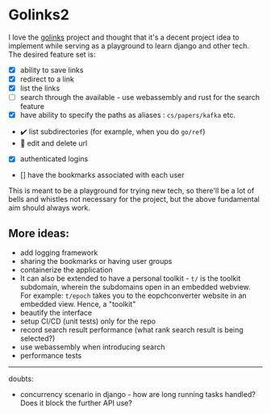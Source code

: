 # Golinks2

I love the [golinks](https://github.com/GoLinks/golinks) project and thought that it's a decent project idea to implement while serving as a playground to learn django and other tech. The desired feature set is:
- [x] ability to save links
- [x] redirect to a link
- [x] list the links
- [ ] search through the available - use webassembly and rust for the search feature
- [x] have ability to specify the paths as aliases : `cs/papers/kafka` etc.
- :heavy_check_mark: list subdirectories (for example, when you do `go/ref`) 
- :black_square_button: edit and delete url
- [x] authenticated logins 
- [] have the bookmarks associated with each user


This is meant to be a playground for trying new tech, so there'll be a lot of bells and whistles not necessary for the project, but the above fundamental aim should always work.

## More ideas:
- add logging framework
- sharing the bookmarks or having user groups
- containerize the application
- It can also be extended to have a personal toolkit - `t/` is the toolkit subdomain, wherein the subdomains open in an embedded webview. For example: `t/epoch` takes you to the eopchconverter website in an embedded view. Hence, a "toolkit"
- beautify the interface
- setup CI/CD (unit tests) only for the repo
- record search result performance (what rank search result is being selected?)
- use webassembly when introducing search
- performance tests


---
doubts:
- concurrency scenario in django - how are long running tasks handled? Does it block the further API use?
